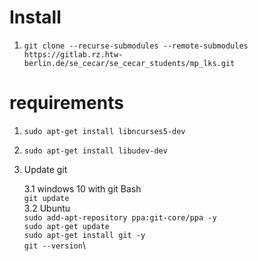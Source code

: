# Install
1. `git clone --recurse-submodules --remote-submodules https://gitlab.rz.htw-berlin.de/se_cecar/se_cecar_students/mp_lks.git`

# requirements
1. `sudo apt-get install libncurses5-dev`
2. `sudo apt-get install libudev-dev`
3. Update git
 
    3.1 windows 10 with git Bash\
        `git update`\
    3.2 Ubuntu\
        `sudo add-apt-repository ppa:git-core/ppa -y`\
        `sudo apt-get update`\
        `sudo apt-get install git -y`\
        `git --version`\